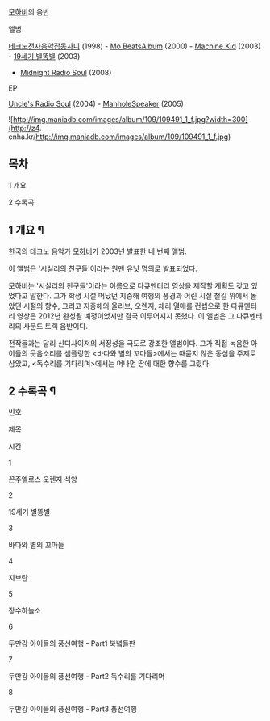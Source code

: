 [모하비](%EB%AA%A8%ED%95%98%EB%B9%84.md)의 음반

앨범

[테크노전자음악잡동사니](%ED%85%8C%ED%81%AC%EB%85%B8%EC%A0%84%EC%9E%90%EC%9D%8C%EC%95%85%EC%9E%A1%EB%8F%99%EC%82%AC%EB%8B%88.md) (1998) - [Mo BeatsAlbum](Mo%20Beats%20Album.md) (2000) - [Machine Kid](Machine%20Kid.md)
(2003)  
\- [19세기 별똥별](19%EC%84%B8%EA%B8%B0%20%EB%B3%84%EB%98%A5%EB%B3%84.md) (2003)
- [Midnight Radio Soul](Midnight%20Radio%20Soul.md) (2008)

EP

[Uncle's Radio Soul](Uncle%27s%20Radio%20Soul.md) (2004) - [ManholeSpeaker](Manhole%20Speaker.md) (2005)

  
![http://img.maniadb.com/images/album/109/109491_1_f.jpg?width=300](http://z4.
enha.kr/http://img.maniadb.com/images/album/109/109491_1_f.jpg)

## 목차

    

1 개요

2 수록곡

## 1 개요 ¶

한국의 테크노 음악가 [모하비](%EB%AA%A8%ED%95%98%EB%B9%84.md)가 2003년 발표한 네 번째 앨범.

  

이 앨범은 '시실리의 친구들'이라는 원맨 유닛 명의로 발표되었다.  

  

모하비는 '시실리의 친구들'이라는 이름으로 다큐멘터리 영상을 제작할 계획도 갖고 있었다고 말한다. 그가 학생 시절 떠났던 지중해 여행의
풍경과 어린 시절 철길 위에서 놀았던 시절의 향수, 그리고 지중해의 올리브, 오렌지, 체리 열매를 컨셉으로 한 다큐멘터리 영상은 2012년
완성될 예정이었지만 결국 이루어지지 못했다. 이 앨범은 그 다큐멘터리의 사운드 트랙 음반이다.  

  

전작들과는 달리 신디사이저의 서정성을 극도로 강조한 앨범이다. 그가 직접 녹음한 아이들의 웃음소리를 샘플링한 <바다와 별의 꼬마들>에서는
때묻지 않은 동심을 주제로 삼았고, <독수리를 기다리며>에서는 머나먼 땅에 대한 향수를 그렸다.  

## 2 수록곡 ¶

번호

제목

시간

1

꼰주엘로스 오렌지 석양

2

19세기 별똥별

3

바다와 별의 꼬마들

4

지브란

5

장수하늘소

6

두만강 아이들의 풍선여행 - Part1 북녘들판

7

두만강 아이들의 풍선여행 - Part2 독수리를 기다리며

8

두만강 아이들의 풍선여행 - Part3 풍선여행

